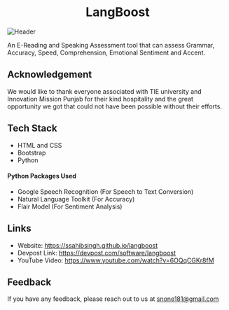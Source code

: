 <h1 align="center">LangBoost</h1>

![Header](https://i.postimg.cc/tTZL1N19/langboost-header.png)

An E-Reading and Speaking Assessment tool that can assess Grammar, Accuracy, Speed, Comprehension, Emotional Sentiment and Accent.


## Acknowledgement
We would like to thank everyone associated with TIE university and Innovation Mission Punjab for their kind hospitality and the great opportunity we got that could not have been possible without their efforts.
<!-- ## Features

- EReading  -->


## Tech Stack

* HTML and CSS
* Bootstrap
* Python

#### Python Packages Used
* Google Speech Recognition (For Speech to Text Conversion)
* Natural Language Toolkit (For Accuracy)
* Flair Model (For Sentiment Analysis)


## Links

* Website: https://ssahibsingh.github.io/langboost
* Devpost Link: https://devpost.com/software/langboost
* YouTube Video: https://www.youtube.com/watch?v=6OQqCGKr8fM

## Feedback

If you have any feedback, please reach out to us at snone181@gmail.com

